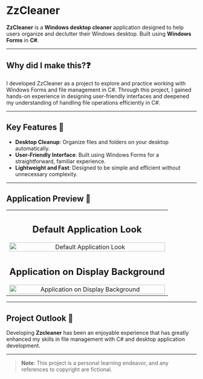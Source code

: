 # ZzCleaner
**ZzCleaner** is a **Windows desktop cleaner** application designed to help users organize and declutter their Windows desktop. Built using **Windows Forms** in **C#**. 

---

## Why did I make this?❓
I developed ZzCleaner as a project to explore and practice working with Windows Forms and file management in C#. Through this project, I gained hands-on experience in designing user-friendly interfaces and deepened my understanding of handling file operations efficiently in C#.

---

## Key Features 🌟
- **Desktop Cleanup**: Organize files and folders on your desktop automatically.
- **User-Friendly Interface**: Built using Windows Forms for a straightforward, familiar experience.
- **Lightweight and Fast**: Designed to be simple and efficient without unnecessary complexity.

---

## Application Preview 📸

<div align="center">
<table style="width: 100%;">
  <tr>
    <td style="text-align: center;"> 
        <h2 style="text-align: center;"><strong>Default Application Look</strong></h2>
        <img src="https://github.com/Maercel/Zzcleaner/assets/71663681/196eac63-06bb-4da8-8c46-60008aeb47b3" alt="Default Application Look" width="100%">
    </td>
  </tr>
  <tr>
    <td style="text-align: center;"> 
        <h2 style="text-align: center;"><strong>Application on Display Background</strong></h2>
        <img src="https://github.com/Maercel/Zzcleaner/assets/71663681/c3ec8e4f-708d-43f3-9f01-97ce6b7586f0" alt="Application on Display Background" width="100%">
    </td>
  </tr>
</table>
</div>

---

## Project Outlook 🔭
Developing **Zzcleaner** has been an enjoyable experience that has greatly enhanced my skills in file management with C# and desktop application development.

---

> **Note**: This project is a personal learning endeavor, and any references to copyright are fictional.

